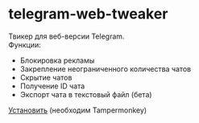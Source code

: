 # telegram-web-tweaker
Твикер для веб-версии Telegram.<br>
Функции:
<ul>
    <li>Блокировка рекламы</li>
    <li>Закрепление неограниченного количества чатов</li>
    <li>Скрытие чатов</li>
    <li>Получение ID чата</li>
    <li>Экспорт чата в текстовый файл (бета)</li>
</ul>

[Установить](https://raw.githubusercontent.com/nekit270/telegram-web-tweaker/main/telegram-web-tweaker.user.js") (необходим Tampermonkey)
